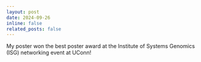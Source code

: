 ```yaml
---
layout: post
date: 2024-09-26
inline: false
related_posts: false
---
```

My poster won the best poster award at the Institute of Systems Genomics (ISG) networking event at UConn!
